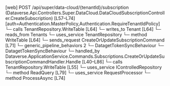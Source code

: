 [web] POST /api/super/data-cloud/{tenantId}/subscription  (Dataverse.Api.Controllers.Super.DataCloud.DataCloudSubscriptionController.CreateSubscription)  [L57–L74] [auth=Authentication.MasterPolicy,Authentication.RequireTenantIdPolicy]
  └─ calls TenantRepository.WriteTable [L64]
  └─ writes_to Tenant [L64]
    └─ reads_from Tenants
  └─ uses_service TenantRepository
    └─ method WriteTable [L64]
  └─ sends_request CreateOrUpdateSubscriptionCommand [L71]
    └─ generic_pipeline_behaviors 2
      └─ DatagetTokenSyncBehaviour
      └─ DatagetTokenSyncBehaviour
    └─ handled_by Dataverse.ApplicationService.Commands.Subscriptions.CreateOrUpdateSubscriptionCommandHandler.Handle [L40–L86]
      └─ calls TenantRepository.WriteTable [L55]
      └─ uses_service IControlledRepository<DocumentStore>
        └─ method ReadQuery [L79]
      └─ uses_service RequestProcessor
        └─ method ProcessAsync [L74]

